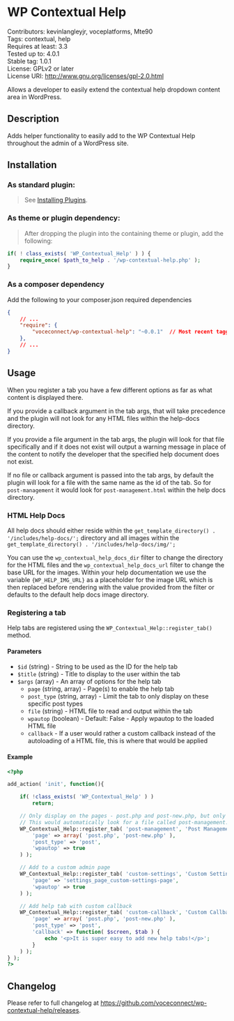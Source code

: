 WP Contextual Help
==================

Contributors: kevinlangleyjr, voceplatforms, Mte90  
Tags: contextual, help  
Requires at least: 3.3  
Tested up to: 4.0.1  
Stable tag: 1.0.1  
License: GPLv2 or later  
License URI: http://www.gnu.org/licenses/gpl-2.0.html

Allows a developer to easily extend the contextual help dropdown content area in WordPress.

## Description
Adds helper functionality to easily add to the WP Contextual Help throughout the admin of a WordPress site.

## Installation

### As standard plugin:
> See [Installing Plugins](http://codex.wordpress.org/Managing_Plugins#Installing_Plugins).

### As theme or plugin dependency:
> After dropping the plugin into the containing theme or plugin, add the following:
```php
if( ! class_exists( 'WP_Contextual_Help' ) ) {
	require_once( $path_to_help . '/wp-contextual-help.php' );
}
```

### As a composer dependency
Add the following to your composer.json required dependencies
```json
{
    // ...
    "require": {
        "voceconnect/wp-contextual-help": "~0.0.1"	// Most recent tagged version
    },
    // ...
}
```

## Usage

When you register a tab you have a few different options as far as what content is displayed there.

If you provide a callback argument in the tab args, that will take precedence and the plugin will not look for any HTML files within the help-docs directory.

If you provide a file argument in the tab args, the plugin will look for that file specifically and if it does not exist will output a warning message in place of the content to notify the developer that the specified help document does not exist.

If no file or callback argument is passed into the tab args, by default the plugin will look for a file with the same name as the id of the tab. So for ```post-management``` it would look for ```post-management.html``` within the help docs directory.

### HTML Help Docs

All help docs should either reside within the ```get_template_directory() . '/includes/help-docs/';``` directory and all images within the ```get_template_directory() . '/includes/help-docs/img/';```

You can use the ```wp_contextual_help_docs_dir``` filter to change the directory for the HTML files and the ```wp_contextual_help_docs_url``` filter to change the base URL for the images. Within your help documentation we use the variable ```{WP_HELP_IMG_URL}``` as a placeholder for the image URL which is then replaced before rendering with the value provided from the filter or defaults to the default help docs image directory.

### Registering a tab

Help tabs are registered using the ```WP_Contextual_Help::register_tab()``` method.

#### Parameters
* ```$id``` (string) - String to be used as the ID for the help tab
* ```$title``` (string) - Title to display to the user within the tab
* ```$args``` (array) - An array of options for the help tab
	* ```page``` (string, array) - Page(s) to enable the help tab
	* ```post_type``` (string, array) - Limit the tab to only display on these specific post types
	* ```file``` (string) - HTML file to read and output within the tab
	* ```wpautop``` (boolean) - Default: False - Apply wpautop to the loaded HTML file
	* ```callback``` - If a user would rather a custom callback instead of the autoloading of a HTML file, this is where that would be applied

#### Example

```php
<?php

add_action( 'init', function(){

	if( !class_exists( 'WP_Contextual_Help' ) )
		return;

	// Only display on the pages - post.php and post-new.php, but only on the `post` post_type
	// This would automatically look for a file called post-management.html within get_template_directory() . '/includes/help-docs/';
	WP_Contextual_Help::register_tab( 'post-management', 'Post Management', array(
		'page' => array( 'post.php', 'post-new.php' ),
		'post_type' => 'post',
		'wpautop' => true
	) );

	// Add to a custom admin page
	WP_Contextual_Help::register_tab( 'custom-settings', 'Custom Settings', array(
		'page' => 'settings_page_custom-settings-page',
		'wpautop' => true
	) );

	// Add help tab with custom callback
	WP_Contextual_Help::register_tab( 'custom-callback', 'Custom Callback Example', array(
		'page' => array( 'post.php', 'post-new.php' ),
		'post_type' => 'post',
		'callback' => function( $screen, $tab ) {
			echo '<p>It is super easy to add new help tabs!</p>';
		}
	) );
} );
?>
```

## Changelog

Please refer to full changelog at https://github.com/voceconnect/wp-contextual-help/releases.